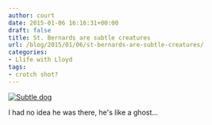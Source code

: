 ```yaml
---
author: court
date: 2015-01-06 16:16:31+00:00
draft: false
title: St. Bernards are subtle creatures
url: /blog/2015/01/06/st-bernards-are-subtle-creatures/
categories:
- Llife with Lloyd
tags:
- crotch shot?
---
```






[![Subtle dog](http://www.vallentyne.com/blog/wp-content/uploads/2015/01/WP_20150104_002-577x1024.jpg)
](http://www.vallentyne.com/blog/2015/01/06/st-bernards-are-subtle-creatures/wp_20150104_002/)

I had no idea he was there, he's like a ghost...
